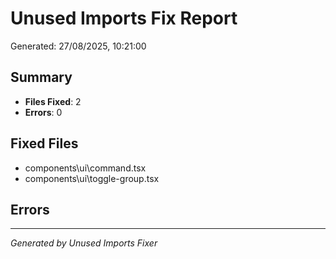 # Unused Imports Fix Report

Generated: 27/08/2025, 10:21:00

## Summary
- **Files Fixed**: 2
- **Errors**: 0

## Fixed Files
- components\ui\command.tsx
- components\ui\toggle-group.tsx

## Errors


---
*Generated by Unused Imports Fixer*

